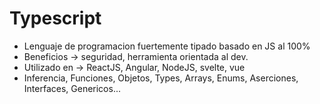 # Typescript

- Lenguaje de programacion fuertemente tipado basado en JS al 100%
- Beneficios -> seguridad, herramienta orientada al dev.
- Utilizado en -> ReactJS, Angular, NodeJS, svelte, vue
- Inferencia, Funciones, Objetos, Types, Arrays, Enums, Aserciones, Interfaces, Genericos...

